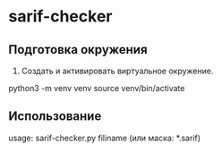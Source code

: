 # sarif-checker

## Подготовка окружения
1. Создать и активировать виртуальное окружение.

python3 -m venv venv
source venv/bin/activate

## Использование
usage: sarif-checker.py filiname (или маска: *.sarif)
